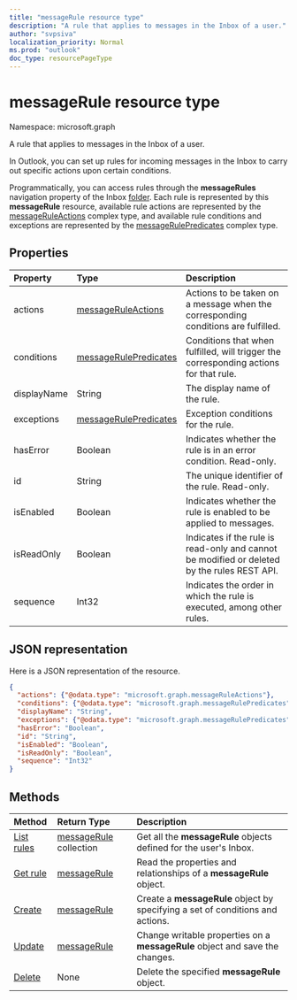 ```yaml
---
title: "messageRule resource type"
description: "A rule that applies to messages in the Inbox of a user."
author: "svpsiva"
localization_priority: Normal
ms.prod: "outlook"
doc_type: resourcePageType
---
```


# messageRule resource type

Namespace: microsoft.graph


A rule that applies to messages in the Inbox of a user.

In Outlook, you can set up rules for incoming messages in the Inbox to carry out specific actions upon certain conditions. 

Programmatically, you can access rules through the **messageRules** navigation property of the Inbox [folder](mailfolder.md). 
Each rule is represented by this **messageRule** resource, available rule actions are represented by the [messageRuleActions](messageruleactions.md) complex type, 
and available rule conditions and exceptions are represented by the [messageRulePredicates](messagerulepredicates.md) complex type.


## Properties
| Property	   | Type	|Description|
|:---------------|:--------|:----------|
| actions | [messageRuleActions](messageruleactions.md) | Actions to be taken on a message when the corresponding conditions are fulfilled. |
| conditions | [messageRulePredicates](messagerulepredicates.md) | Conditions that when fulfilled, will trigger the corresponding actions for that rule. |
| displayName | String | The display name of the rule. |
| exceptions | [messageRulePredicates](messagerulepredicates.md) | Exception conditions for the rule. |
| hasError | Boolean | Indicates whether the rule is in an error condition. Read-only. |
| id |String|The unique identifier of the rule. Read-only.|
| isEnabled | Boolean | Indicates whether the rule is enabled to be applied to messages. |
| isReadOnly | Boolean | Indicates if the rule is read-only and cannot be modified or deleted by the rules REST API. |
| sequence | Int32 | Indicates the order in which the rule is executed, among other rules. |


## JSON representation
Here is a JSON representation of the resource.

<!-- {
  "blockType": "resource",
  "optionalProperties": [
   ],
   "baseType": "microsoft.graph.entity",
  "@odata.type": "microsoft.graph.messageRule"
}-->

```json
{
  "actions": {"@odata.type": "microsoft.graph.messageRuleActions"},
  "conditions": {"@odata.type": "microsoft.graph.messageRulePredicates"},
  "displayName": "String",
  "exceptions": {"@odata.type": "microsoft.graph.messageRulePredicates"},
  "hasError": "Boolean",
  "id": "String",
  "isEnabled": "Boolean",
  "isReadOnly": "Boolean",
  "sequence": "Int32"
}

```

## Methods
| Method		   | Return Type	|Description|
|:---------------|:--------|:----------|
|[List rules](../api/mailfolder-list-messagerules.md) | [messageRule](messagerule.md) collection |Get all the **messageRule** objects defined for the user's Inbox.|
|[Get rule](../api/messagerule-get.md) | [messageRule](messagerule.md) |Read the properties and relationships of a **messageRule** object.|
|[Create](../api/mailfolder-post-messagerules.md) | [messageRule](messagerule.md) |Create a **messageRule** object by specifying a set of conditions and actions.|
|[Update](../api/messagerule-update.md) | [messageRule](messagerule.md) |Change writable properties on a **messageRule** object and save the changes. |
|[Delete](../api/messagerule-delete.md) | None |Delete the specified **messageRule** object. |

<!-- uuid: 8fcb5dbc-d5aa-4681-8e31-b001d5168d79
2015-10-25 14:57:30 UTC -->
<!-- {
  "type": "#page.annotation",
  "description": "messageRule resource",
  "keywords": "",
  "section": "documentation",
  "tocPath": ""
}-->
